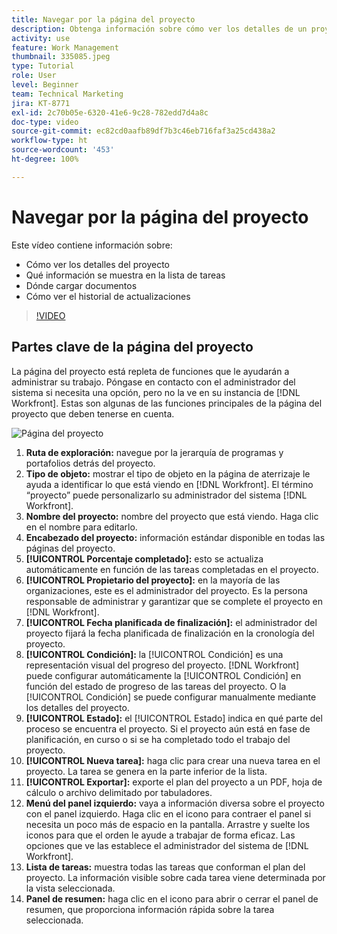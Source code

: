 ```yaml
---
title: Navegar por la página del proyecto
description: Obtenga información sobre cómo ver los detalles de un proyecto, qué información aparece en la lista de tareas, dónde cargar documentos y cómo ver el historial de actualizaciones en  [!DNL  Workfront].
activity: use
feature: Work Management
thumbnail: 335085.jpeg
type: Tutorial
role: User
level: Beginner
team: Technical Marketing
jira: KT-8771
exl-id: 2c70b05e-6320-41e6-9c28-782edd7d4a8c
doc-type: video
source-git-commit: ec82cd0aafb89df7b3c46eb716faf3a25cd438a2
workflow-type: ht
source-wordcount: '453'
ht-degree: 100%

---
```


# Navegar por la página del proyecto

Este vídeo contiene información sobre:

* Cómo ver los detalles del proyecto
* Qué información se muestra en la lista de tareas
* Dónde cargar documentos
* Cómo ver el historial de actualizaciones

>[!VIDEO](https://video.tv.adobe.com/v/335085/?quality=12&learn=on)

## Partes clave de la página del proyecto

La página del proyecto está repleta de funciones que le ayudarán a administrar su trabajo. Póngase en contacto con el administrador del sistema si necesita una opción, pero no la ve en su instancia de [!DNL Workfront]. Estas son algunas de las funciones principales de la página del proyecto que deben tenerse en cuenta.

![Página del proyecto](assets/project-page-graphic-for-planner.png)

1. **Ruta de exploración:** navegue por la jerarquía de programas y portafolios detrás del proyecto.
2. **Tipo de objeto:** mostrar el tipo de objeto en la página de aterrizaje le ayuda a identificar lo que está viendo en [!DNL Workfront]. El término “proyecto” puede personalizarlo su administrador del sistema [!DNL Workfront].
3. **Nombre del proyecto:** nombre del proyecto que está viendo. Haga clic en el nombre para editarlo.
4. **Encabezado del proyecto:** información estándar disponible en todas las páginas del proyecto.
5. **[!UICONTROL Porcentaje completado]:** esto se actualiza automáticamente en función de las tareas completadas en el proyecto.
6. **[!UICONTROL Propietario del proyecto]:** en la mayoría de las organizaciones, este es el administrador del proyecto. Es la persona responsable de administrar y garantizar que se complete el proyecto en [!DNL Workfront].
7. **[!UICONTROL Fecha planificada de finalización]:** el administrador del proyecto fijará la fecha planificada de finalización en la cronología del proyecto.
8. **[!UICONTROL Condición]:** la [!UICONTROL Condición] es una representación visual del progreso del proyecto. [!DNL Workfront] puede configurar automáticamente la [!UICONTROL Condición] en función del estado de progreso de las tareas del proyecto. O la [!UICONTROL Condición] se puede configurar manualmente mediante los detalles del proyecto.
9. **[!UICONTROL Estado]:** el [!UICONTROL Estado] indica en qué parte del proceso se encuentra el proyecto. Si el proyecto aún está en fase de planificación, en curso o si se ha completado todo el trabajo del proyecto.
10. **[!UICONTROL Nueva tarea]:** haga clic para crear una nueva tarea en el proyecto. La tarea se genera en la parte inferior de la lista.
11. **[!UICONTROL Exportar]:** exporte el plan del proyecto a un PDF, hoja de cálculo o archivo delimitado por tabuladores.
12. **Menú del panel izquierdo:** vaya a información diversa sobre el proyecto con el panel izquierdo. Haga clic en el icono para contraer el panel si necesita un poco más de espacio en la pantalla. Arrastre y suelte los iconos para que el orden le ayude a trabajar de forma eficaz. Las opciones que ve las establece el administrador del sistema de [!DNL Workfront].
13. **Lista de tareas:** muestra todas las tareas que conforman el plan del proyecto. La información visible sobre cada tarea viene determinada por la vista seleccionada.
14. **Panel de resumen:** haga clic en el icono para abrir o cerrar el panel de resumen, que proporciona información rápida sobre la tarea seleccionada.

<!---
learn more:
simplified left navigation
edit projects
new toolbar for lists
--->
